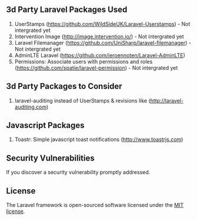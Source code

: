 ## 3d Party Laravel Packages Used
 
1. UserStamps (https://github.com/WildSideUK/Laravel-Userstamps) - Not intergrated yet
2. Intervention Image (http://image.intervention.io/) - Not intergrated yet
3. Laravel Filemanager (https://github.com/UniSharp/laravel-filemanager) - Not intergrated yet
4. AdminLTE Laravel (https://github.com/jeroennoten/Laravel-AdminLTE)
5. Permissions: Associate users with permissions and roles (https://github.com/spatie/laravel-permission) - Not intergrated yet

## 3d Party Packages to Consider
1. laravel-auditing instead of UserStamps & revisions like (http://laravel-auditing.com)

## Javascript Packages

1. Toastr: Simple javascript toast notifications (http://www.toastrjs.com)


## Security Vulnerabilities

If you discover a security vulnerability promptly addressed.

## License

The Laravel framework is open-sourced software licensed under the [MIT license](https://opensource.org/licenses/MIT).
